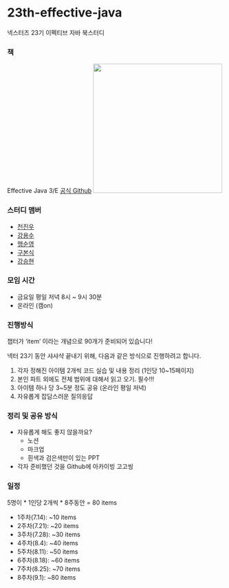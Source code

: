 # 23th-effective-java
넥스터즈 23기 이펙티브 자바 북스터디 

### 책

Effective Java 3/E
[공식 Github](https://github.com/WegraLee/effective-java-3e-source-code)
<img width="300" src="https://github.com/Nexters/23th-effective-java/assets/76773202/e789f7cf-61bc-4733-9d39-be6cbc6e2c70"> </img>


### 스터디 맴버

- [천진우](https://github.com/JinuCheon)
- [강용수](https://github.com/emost22)
- [맹순영](https://github.com/symaeng98)
- [구본식](https://github.com/BonSik-Koo)
- [강승현](https://github.com/code5753)


### 모임 시간
- 금요일 평일 저녁 8시 ~ 9시 30분
- 온라인 (캠on)


### 진행방식

챕터가 ‘item’ 이라는 개념으로 90개가 준비되어 있습니다!

넥터 23기 동안 샤샤샥 끝내기 위해, 다음과 같은 방식으로 진행하려고 합니다.

1. 각자 정해진 아이템 2개씩 코드 실습 및 내용 정리 (1인당 10~15페이지)
2. 본인 파트 외에도 전체 범위에 대해서 읽고 오기. 필수!!!
3. 아이템 하나 당 3~5분 정도 공유 (온라인 평일 저녁)
4. 자유롭게 잡담스러운 질의응답


### 정리 및 공유 방식

- 자유롭게 해도 좋지 않을까요?
    - 노션
    - 마크업
    - 흰색과 검은색만이 있는 PPT
- 각자 준비했던 것을 Github에 아카이빙 고고씽

### 일정
5명이 * 1인당 2개씩 * 8주동안 = 80 items
- 1주차(7.14): ~10 items
- 2주차(7.21): ~20 items
- 3주차(7.28): ~30 items
- 4주차(8.4): ~40 items
- 5주차(8.11): ~50 items
- 6주차(8.18): ~60 items
- 7주차(8.25): ~70 items
- 8주차(9.1): ~80 items
